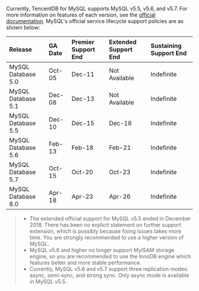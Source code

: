 Currently, TencentDB for MySQL supports MySQL v5.5, v5.6, and v5.7. For more information on features of each version, see the [official documentation](https://dev.mysql.com/doc/refman/5.7/en/). MySQL's official service lifecycle support policies are as shown below:

| Release            | GA Date | Premier Support End | Extended Support End | Sustaining Support End |
| :------------------ | :------- | :------------ | :------------- | :-----------|
| MySQL Database 5.0 | Oct-05  | Dec-11              | Not Available        | Indefinite             |
| MySQL Database 5.1 | Dec-08  | Dec-13              | Not Available        | Indefinite             |
| MySQL Database 5.5 | Dec-10  | Dec-15              | Dec-18               | Indefinite             |
| MySQL Database 5.6 | Feb-13  | Feb-18              | Feb-21               | Indefinite             |
| MySQL Database 5.7 | Oct-15  | Oct-20              | Oct-23               | Indefinite             |
| MySQL Database 8.0 | Apr-18  | Apr-23              | Apr-26               | Indefinite             |

>
> - The extended official support for MySQL v5.5 ended in December 2018. There has been no explicit statement on further support extension, which is possibly because fixing issues takes more time. You are strongly recommended to use a higher version of MySQL.
> - MySQL v5.6 and higher no longer support MyISAM storage engine, so you are recommended to use the InnoDB engine which features better and more stable performance.
> - Currently, MySQL v5.6 and v5.7 support three replication modes: async, semi-sync, and strong sync. Only async mode is available in MySQL v5.5.
